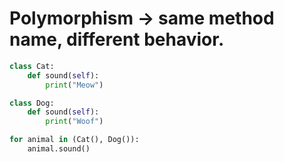 # Polymorphism → same method name, different behavior.

```py
class Cat:
    def sound(self):
        print("Meow")

class Dog:
    def sound(self):
        print("Woof")

for animal in (Cat(), Dog()):
    animal.sound()


```